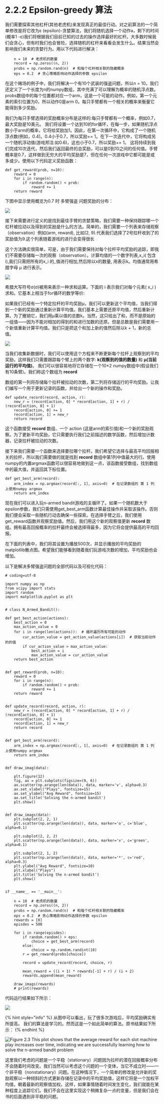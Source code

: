 # 2.2.2 Epsilon-greedy 算法

我们需要探索其他杠杆\(其他老虎机\)来发现真正的最佳行动。对之前算法的一个简单修改是将它改为ε \(epsilon\)-贪婪算法，我们将随机选择一个动作a，剩下的时间\(概率1 -ε\)我们将根据我们目前已知的过去的操作选择最好的杠杆。大多数时候我们会贪心，但有时我们也会冒险，选择随机的杠杆来看看会发生什么。结果当然会影响我们未来的贪婪行为。用以下代码进行解决：

```text
    n = 10  # 老虎机的数量
    record = np.zeros((n, 2))
    probs = np.random.rand(n)  # 和每个杠杆相关联的隐藏概率
    eps = 0.2  # 贪心策略影响动作选择的参数 epsilon
```

在这个赌场的例子中，我们将解决一个有10个武装的强盗问题，所以n = 10。我们还定义了一个长度为n的numpy数组，其中充满了可以理解为概率的随机浮点数。probs数组中的每个位置都对应一个arm，这是一个可能的动作。例如，第一个元素的索引位置为0，所以动作0是arm 0。每只手臂都有一个相关的概率来衡量它能得到多少奖励。

我们为每只手臂选择的奖励概率分布是这样的:每只手臂都有一个概率，例如0.7，最大奖励是10美元。 我们将设置一个达到10的for循环，在每一步，如果随机浮点数小于arm的概率，它将给奖励加1。因此，在第一次循环中，它构成了一个随机浮点数\(例如，0.4\)。0.4小于0.7，所以奖励+= 1。在下一次迭代中，它将构成另一个随机浮动值\(游戏邦注:如0.6\)，这也小于0.7，所以奖励+= 1。 这将持续到我们完成10次迭代，然后我们返回最终的总奖励，可以是0到10之间的任何值。手臂概率是0.7，这样做到无穷大的平均奖励是7，但在任何一次游戏中它都可能是或多或少。使用以下代码定义奖励函数：

```text
def get_reward(prob, n=10):
    reward = 0
    for i in range(n):
        if random.random() < prob:
            reward += 1
    return reward
```

下图中显示使用概览为0.7 时 多臂强盗 问题奖励的分布：  


![](../../.gitbook/assets/image%20%2857%29.png)

接下来需要进行定义的是找到最佳手臂的贪婪策略，我们需要一种保持跟踪哪一个杠杆被拉动以及得到的奖励是什么的方法。简单的，我们需要一个列表来存储观察（observation）例如\(arm, reward\), 比如\(2, 9\).代表我们选择了2号拉杆收到了的奖励值为9.这个列表随着游戏的进行会变得很长

这个方法确实很简单，可是，由于我们需要保持对每个拉杆平均奖励的追踪，即我们不需要存储每一次的观察（observation）。计算均值的一个数字列表,x_i\( 包含 i\),我们只需把所有的x\_i 的_值进行相加,然后除以x的数量, 用表示k。均值通常用希腊字母 μ 进行表示。

![](../../.gitbook/assets/image%20%2855%29.png)

希腊大写符号σ\(σ\)被用来表示一种求和运算。下面的 i 表示我们对每个元素\( x\_i \)求和。它基本上相当于for循环的数学等价:

如果我们已经有一个特定拉杆的平均奖励μ，我们可以更新这个平均值，当我们得到一个新的奖励通过重新计算平均值。我们基本上需要还原平均值，然后重新计算。为了撤销它，我们用μ乘以值的总数k。当然，这只给出了和，而不是原始的一组值——因为不能对相加的得到的和进行加数的还原。但是总数是我们需要用一个新值重新计算平均值。我们只是把这个和加上新的值然后除以k + 1，新的总值。

![](../../.gitbook/assets/image%20%2853%29.png)

当我们收集新数据时，我们可以使用这个方程来不断更新每个拉杆上观察到的平均奖励，这样我们只需要跟踪每个臂上的两个数字: **k\(观察到的值的数量\)** 和 **μ\(当前运行的平均值\)**。 我们可以很容易地将它存储在一个10×2 numpy数组中\(假设我们有10条臂\)。我们称这个数组为 **record**

数组的第一列将存储每个拉杆被拉动的次数，第二列将存储运行的平均奖励。让我们编写一个用于更新记录的函数，并给出一个新的操作和奖励。

```text
def update_record(record, action, r):
    new_r = (record[action, 0] * record[action, 1] + r) / (record[action, 0] + 1)
    record[action, 0] += 1
    record[action, 1] = new_r
    return record
```

这个函数接受 **record** 数组、一个 action \(这是arm的索引值\)和一个新的奖励观察。为了更新平均奖励，它只需要执行我们之前描述的数学函数，然后增加计数器，记录拉杆被拉动的次数。

接下来我们需要一个函数来选择要拉哪个拉杆。我们希望它选择与最高平均回报相关的拉杆，所以我们需要做的就是找到 **record** 数组中第1列中值最大的行。使用numpy的内置argmax函数可以很容易地做到这一点，该函数接受数组，找到数组中的最大值，并返回其下标位置。

```text
def get_best_arm(record):
    arm_index = np.argmax(record[:, 1], axis=0)  # 在记录数组的 第 1 列 上使用numpy argmax
    return arm_index
```

现在我们可以进入玩n-armed bandit游戏的主循环了。如果一个随机数大于epsilon参数，我们只需使用get\_best\_arm函数计算最佳操作并采取该操作。否则我们便会采取一些随机行动去确保一些探索。在选择手臂之后，我们使用get\_reward函数并观察奖励值。然后，我们用这个新的观察值更新 **record** 数组。拥有最高回报概率的拉杆最终会被选择得最多，因为它将会提供最高的平均回报。

在下面的列表中，我们将其设置为播放500次，并显示播放的平均奖励的matplotlib散点图。希望我们能够看到随着我们玩游戏次数的增加，平均奖励也会增加。

以下是解决多臂强盗问题的全部代码以及可视化代码：

```text
# coding=utf-8

import numpy as np
from scipy import stats
import random
import matplotlib.pyplot as plt


# class N_Armed_Bandit():

def get_best_action(actions):
    best_action = 0
    max_action_value = 0
    for i in range(len(actions)):  # 循环遍历所有可能的动作
        cur_action_value = get_action_value(actions[i])  # 获取当前动作的的值
        if cur_action_value > max_action_value:
            best_action = i
            max_action_value = cur_action_value
    return best_action


def get_reward(prob, n=10):
    reward = 0
    for i in range(n):
        if random.random() < prob:
            reward += 1
    return reward


def update_record(record, action, r):
    new_r = (record[action, 0] * record[action, 1] + r) / (record[action, 0] + 1)
    record[action, 0] += 1
    record[action, 1] = new_r
    return record


def get_best_arm(record):
    arm_index = np.argmax(record[:, 1], axis=0)  # 在记录数组的 第 1 列 上使用numpy argmax
    return arm_index


def draw_imag(data):
    
    plt.figure(12)
    fig, ax = plt.subplots(figsize=(9, 6))
    ax.scatter(np.arange(len(data)), data, marker='v', alpha=0.3)
    ax.set_xlabel("Plays", fontsize=15)
    ax.set_ylabel("Avg Reward", fontsize=15)
    ax.set_title('Solving the n-armed bandit')
    plt.show()

    
def draw_imags(data):
    plt.subplot(2, 2, 1)
    plt.scatter(np.arange(len(data)), data, marker='o', c='blue', alpha=0.1)
    
    plt.subplot(2, 2, 2)
    plt.scatter(np.arange(len(data)), data, marker='v', c='green', alpha=0.1)

    plt.subplot(2, 1, 2)
    plt.scatter(np.arange(len(data)), data, marker='*', c='red', alpha=0.3)
    plt.ylabel("Avg Reward", fontsize=10)
    plt.xlabel("Plays")
    plt.title('Solving the n-armed bandit')
    plt.show()

    
if __name__ == '__main__':
  
    n = 10  # 老虎机的数量
    record = np.zeros((n, 2))
    probs = np.random.rand(n)  # 和每个杠杆相关联的隐藏概率
    eps = 0.2  # 贪心策略影响动作选择的参数 epsilon
    rewards = [0]
    episdes = 500
    
    for i in range(episdes):
        if random.random() > eps:
            choice = get_best_arm(record)
        else:
            choice = np.random.randint(10)
        r = get_reward(probs[choice])
        
        record = update_record(record, choice, r)
        
        mean_reward = ((i + 1) * rewards[-1] + r) / (i + 2)
        rewards.append(mean_reward)
    
    draw_imags(rewards)
    # print(rewards)

```

代码运行结果如下所示：

![](../../.gitbook/assets/image%20%2854%29.png)

{% hint style="info" %}
从图中可以看出，玩了很多次游戏后，平均奖励确实有所提高。 我们的算法是学习的。然而这是一个如此简单的算法。原书结果如下所示：
{% endhint %}

![Figure 2.3 This plot shows that the average reward for each slot machine play increases over time, indicating we are successfully learning how to solve the n-armed bandit problem](../../.gitbook/assets/image%20%2852%29.png)

这里我们考虑的问题是一个平稳（stationary）问题因为拉杆的潜在回报概率分布不会随着时间改变。我们当然可以考虑这个问题的一个变体，当它不成立时——一个非平稳（nonstationary）问题。在这种情况下，一个简单的修改是允许新的奖励观察以一种倾斜的方式更新存储在记录中的平均奖励值，这样它将是一个加权平均值，朝着最新的观察值加权。这样，如果事情随着时间发生变化，我们就能在某种程度上追踪它们。我们不会在这里实现这个稍微复杂一点的变量，但是我们会在书的后面遇到非平稳的问题。







